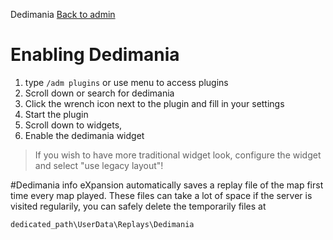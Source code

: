 ﻿Dedimania
[Back to admin](admin.md)<br>

# Enabling Dedimania
1. type `/adm plugins` or use menu to access plugins
2. Scroll down or search for dedimania
3. Click the wrench icon next to the plugin and fill in your settings
4. Start the plugin
5. Scroll down to widgets,
6. Enable the dedimania widget


> If you wish to have more traditional widget look, configure the widget and select "use legacy layout"!

#Dedimania info
eXpansion automatically saves a replay file of the map first time every map played.
These files can take a lot of space if the server is visited regularily, you can safely delete the temporarily files at

`dedicated_path\UserData\Replays\Dedimania`

